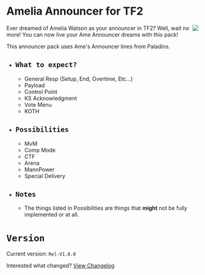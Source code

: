 # Amelia Announcer for TF2

<img align=right src="https://static.wikia.nocookie.net/axl-univers-world/images/c/c9/Smol_Ame.png" />

Ever dreamed of Amelia Watson as your announcer in TF2? Well, wait no more! You can now live your Ame Announcer dreams with this pack!

This announcer pack uses Ame's Announcer lines from Paladins.

  - ## `What to expect?`
    - General Resp (Setup, End, Overtime, Etc...)
    - Payload
    - Control Point
    - KS Acknowledgment
    - Vote Menu
    - KOTH
  - ## `Possibilities`
    - MvM
    - Comp Mode
    - CTF
    - Arena
    - MannPower
    - Special Delivery
  - ## `Notes`
    - The things listed in Possibilities are things that **might** not be fully implemented or at all.
# `Version`

Current version: `Rel-V1.0.0`

Interested what changed? [View Changelog](https://github.com/t0-ot/Amelia-Announcer-for-TF2/blob/main/Changelog.md)

